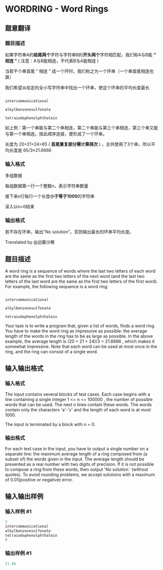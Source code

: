 # WORDRING - Word Rings

## 题意翻译

### 题目描述

如果字符串A的**结尾两个**字符与字符串B的**开头两个**字符相匹配，我们称A与B能 **“ 相连 ”** ( 注意：A与B能相连，不代表B与A能相连 )

当若干个串首尾 “ 相连 ” 成一个环时，我们称之为一个环串（一个串首尾相连也算）

我们希望从给定的全小写字符串中找出一个环串，使这个环串的平均长度最长

```

intercommunicational

alkylbenzenesulfonate

tetraiodophenolphthalein

```

如上例：第一个串能与第二个串相连，第二个串能与第三个串相连，第三个串又能与第一个串相连。按此顺序连接，便形成了一个环串。

长度为 20+21+24=65 ( **首尾重复部分需计算两次** ) ，总共使用了3个串，所以平均长度是 65/3≈21.6666

### 输入格式

多组数据

每组数据第一行一个整数n，表示字符串数量

接下来n行每行一个长度**小于等于1000**的字符串

读入以n=0结束

### 输出格式

若不存在环串，输出"No solution"。否则输出最长的环串平均长度。

Translated by @远藤沙椰 

## 题目描述

A word ring is a sequence of words where the last two letters of each word are the same as the first two letters of the next word (and the last two letters of the last word are the same as the first two letters of the first word). For example, the following sequence is a word ring:

```

intercommunicational

alkylbenzenesulfonate

tetraiodophenolphthalein

```

Your task is to write a program that, given a list of words, finds a word ring. You have to make the word ring as impressive as possible: the average length of the words in the ring has to be as large as possible. In the above example, the average length is (20 + 21 + 24)/3 = 21.6666 , which makes it somewhat impressive. Note that each word can be used at most once in the ring, and the ring can consist of a single word.

## 输入输出格式

### 输入格式

The input contains several blocks of test cases. Each case begins with a line containing a single integer 1 <= n <= 100000 , the number of possible words that can be used. The next n lines contain these words. The words contain only the characters 'a'-'z' and the length of each word is at most 1000.

The input is terminated by a block with n = 0.

### 输出格式

For each test case in the input, you have to output a single number on a separate line: the maximum average length of a ring composed from (a subset of) the words given in the input. The average length should be presented as a real number with two digits of precision. If it is not possible to compose a ring from these words, then output 'No solution.' (without quotes). To avoid rounding problems, we accept solutions with a maximum of 0.01(positive or negative) error.

## 输入输出样例

### 输入样例 #1

```cpp
3
intercommunicational
alkylbenzenesulfonate
tetraiodophenolphthalein
0
```


### 输出样例 #1

```cpp
21.66
```


